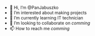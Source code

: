 - 👋 Hi, I’m @PanJabuszko
- 👀 I’m interested about making projects
- 🌱 I’m currently learning IT technician
- 💞️ I’m looking to collaborate on *comming*
- 📫 How to reach me *comming*

<!---
PanJabuszko/PanJabuszko is a ✨ special ✨ repository because its `README.md` (this file) appears on your GitHub profile.
You can click the Preview link to take a look at your changes.
--->
